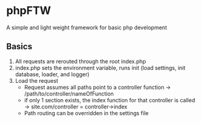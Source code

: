# phpFTW
A simple and light weight framework for basic php development

## Basics
1) All requests are rerouted through the root index.php
2) index.php sets the environment variable, runs init (load settings, init database, loader, and logger)
3) Load the request
    - Request assumes all paths point to a controller function -> /path/to/controller/nameOfFunction
    - if only 1 section exists, the index function for that controller is called -> site.com/controller = controller->index
    - Path routing can be overridden in the settings file
